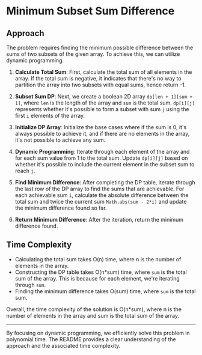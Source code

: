 # Minimum Subset Sum Difference

## Approach

The problem requires finding the minimum possible difference between the sums of two subsets of the given array. To achieve this, we can utilize dynamic programming.

1. **Calculate Total Sum**: First, calculate the total sum of all elements in the array. If the total sum is negative, it indicates that there's no way to partition the array into two subsets with equal sums, hence return -1.

2. **Subset Sum DP**: Next, we create a boolean 2D array `dp[len + 1][sum + 1]`, where `len` is the length of the array and `sum` is the total sum. `dp[i][j]` represents whether it's possible to form a subset with sum `j` using the first `i` elements of the array.

3. **Initialize DP Array**: Initialize the base cases where if the sum is 0, it's always possible to achieve it, and if there are no elements in the array, it's not possible to achieve any sum.

4. **Dynamic Programming**: Iterate through each element of the array and for each sum value from 1 to the total sum. Update `dp[i][j]` based on whether it's possible to include the current element in the subset sum to reach `j`.

5. **Find Minimum Difference**: After completing the DP table, iterate through the last row of the DP array to find the sums that are achievable. For each achievable sum `i`, calculate the absolute difference between the total sum and twice the current sum `Math.abs(sum - 2*i)` and update the minimum difference found so far.

6. **Return Minimum Difference**: After the iteration, return the minimum difference found.

## Time Complexity

- Calculating the total sum takes O(n) time, where n is the number of elements in the array.
- Constructing the DP table takes O(n*sum) time, where `sum` is the total sum of the array. This is because for each element, we're iterating through `sum`.
- Finding the minimum difference takes O(sum) time, where `sum` is the total sum.
  
Overall, the time complexity of the solution is O(n*sum), where n is the number of elements in the array and sum is the total sum of the array.

---
By focusing on dynamic programming, we efficiently solve this problem in polynomial time. The README provides a clear understanding of the approach and the associated time complexity.
